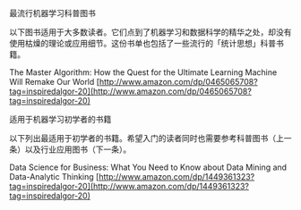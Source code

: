 最流行机器学习科普图书

以下图书适用于大多数读者。它们点到了机器学习和数据科学的精华之处，却没有使用枯燥的理论或应用细节。这份书单也包括了一些流行的「统计思想」科普书籍。

The Master Algorithm: How the Quest for the Ultimate Learning Machine Will Remake Our World 
[http://www.amazon.com/dp/0465065708?tag=inspiredalgor-20](http://www.amazon.com/dp/0465065708?tag=inspiredalgor-20)



适用于机器学习初学者的书籍

以下列出最适用于初学者的书籍。希望入门的读者同时也需要参考科普图书（上一条）以及行业应用图书（下一条）。

Data Science for Business: What You Need to Know about Data Mining and Data-Analytic Thinking
[http://www.amazon.com/dp/1449361323?tag=inspiredalgor-20](http://www.amazon.com/dp/1449361323?tag=inspiredalgor-20)
